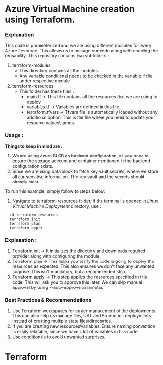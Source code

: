 # **Azure Virtual Machine creation using Terraform.**


### **Explanation**

This code is parameterized and we are using different modules for every Azure Resource. This allows us to manage our code along with enabling the reusability. This repositiry contains two subfolders :

1. terraform-modules
     * This directory contains all the modules.
     * Any variable conditional needs to be checked in the variable.tf file under respective module
2. terraform-resources
    * This folder has these files :
        * main.tf -> This file contains all the resources that we are going to deploy.
        * variables.tf -> Variables are defined in this file.
        * terraform.tfvars -> Tfvars file is automatically loaded without any additional option. This is the file where you need to update your resource values\names.

### **Usage :**

**Things to keep in mind are :**

1. We are using Azure BLOB as backend configuration, so you need to ensure the storage account and container mentioned in the backend configuration exists.
2. Since we are using data block to fetch key vault secrets, where we store all our sensitive information. The key vault and the secrets should already exist. 

To run this example, simply follow to steps below:

1. Navigate to terraform-resources folder, if the terminal is opened in *Linux Virtual Machine Deployment* directory, use :

``` 
  cd terraform-resources
  terraform init
  terraform plan
  terraform apply

```
### **Explanation :**

1. Terraform init -> It initializes the directory and downloads required provider along with configuring the module.
2. Terraform plan -> This helps you verify the code is going to deploy the resources as expected. This also ensures we don't face any unwanted surprise. This isn't mandatory, but a recommended step.
3. Terraform apply -> This step applies the resources specified in this code. This will ask you to approve this later. We can skip manual approval by using --auto-approve parameter.

### **Best Practices & Recommendations**

1. Use Terraform workspaces for easier management of the deployments. This can also help us manage Dev, UAT and Production deployments instead of creating multiple state files\directories.
2. If you are creating new resources\variables. Ensure naming convention is easily relatable, since we have a lot of variables in this code.
3. Use conditionals to avoid unwanted surprises.

# Terraform
